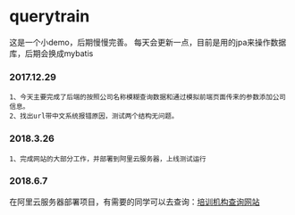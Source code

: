 # querytrain
这是一个小demo，后期慢慢完善。
每天会更新一点，目前是用的jpa来操作数据库，后期会换成mybatis
### 2017.12.29
    1、今天主要完成了后端的按照公司名称模糊查询数据和通过模拟前端页面传来的参数添加公司信息。
    2、找出url带中文系统报错原因，测试两个结构无问题。
### 2018.3.26
    1、完成网站的大部分工作，并部署到阿里云服务器，上线测试运行
### 2018.6.7
在阿里云服务器部署项目，有需要的同学可以去查询：[培训机构查询网站](http://query.natapp1.cc)

